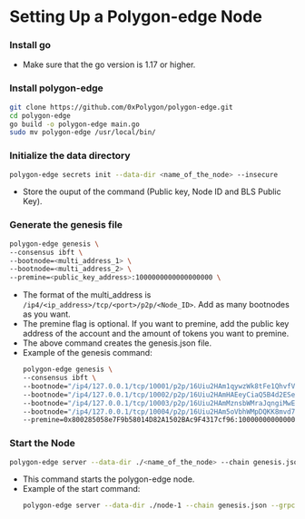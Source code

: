 # Setting Up a Polygon-edge Node

### Install go
- Make sure that the go version is 1.17 or higher.

### Install polygon-edge
````bash
git clone https://github.com/0xPolygon/polygon-edge.git  
cd polygon-edge  
go build -o polygon-edge main.go  
sudo mv polygon-edge /usr/local/bin/
````

### Initialize the data directory
````bash
polygon-edge secrets init --data-dir <name_of_the_node> --insecure
````
- Store the ouput of the command (Public key, Node ID and BLS Public Key).

### Generate the genesis file
````bash
polygon-edge genesis \  
--consensus ibft \   
--bootnode=<multi_address_1> \  
--bootnode=<multi_address_2> \  
--premine=<public_key_address>:1000000000000000000 \
````
- The format of the multi_address is `/ip4/<ip_address>/tcp/<port>/p2p/<Node_ID>`. Add as many bootnodes as you want.
- The premine flag is optional. If you want to premine, add the public key address of the account and the amount of tokens you want to premine. 
- The above command creates the genesis.json file.
- Example of the genesis command:
  ````bash
  polygon-edge genesis \
  --consensus ibft \
  --bootnode="/ip4/127.0.0.1/tcp/10001/p2p/16Uiu2HAm1qywzWk8tFe1QhvfVuBcQfQ1zqjs67owpEM8NqUcUsRt" \
  --bootnode="/ip4/127.0.0.1/tcp/10002/p2p/16Uiu2HAmHAEeyCiaQ5B4d2ESeVJ1QwBXZLxHwe546oRHAA9dYYQ9" \
  --bootnode="/ip4/127.0.0.1/tcp/10003/p2p/16Uiu2HAmMznsbWMraJqngiMwEdQRg23o6UsUvdHaxg5StLzoH2vM" \
  --bootnode="/ip4/127.0.0.1/tcp/10004/p2p/16Uiu2HAm5oVbhWMpDQKK8mvd77LBcgdrn9yRSK1yyQXeP5sTL5Ei" \
  --premine=0x800285058e7F9b58014D82A1502BAc9F4317cf96:1000000000000000000000 \
  ````
<!-- add example of th genesis command -->

### Start the Node
````bash
polygon-edge server --data-dir ./<name_of_the_node> --chain genesis.json --libp2p :<port> --jsonrpc :<port2> --grpc-address :<port3> -- seal
````
- This command starts the polygon-edge node.
- Example of the start command:
  ````bash
  polygon-edge server --data-dir ./node-1 --chain genesis.json --grpc-address :20001 --libp2p :10001 --jsonrpc :30001 -- seal
  ````
<!-- add example of the start command -->
